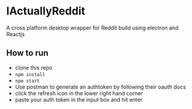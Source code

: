 # IActuallyReddit
A cross platform desktop wrapper for Reddit build using electron and Reactjs

## How to run
* clone this repo
* ```npm install```
* ```npm start```
* Use postman to generate an authtoken by following their oauth docs
* click the refresh icon in the lower right hand corner
* paste your auth token in the input box and hit enter



